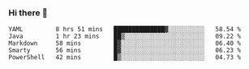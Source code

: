 ### Hi there 👋


<!--START_SECTION:waka-->
```text
YAML         8 hrs 51 mins   ██████████████▓░░░░░░░░░░   58.54 % 
Java         1 hr 23 mins    ██▒░░░░░░░░░░░░░░░░░░░░░░   09.22 % 
Markdown     58 mins         █▓░░░░░░░░░░░░░░░░░░░░░░░   06.40 % 
Smarty       56 mins         █▓░░░░░░░░░░░░░░░░░░░░░░░   06.23 % 
PowerShell   42 mins         █▒░░░░░░░░░░░░░░░░░░░░░░░   04.73 % 
```
<!--END_SECTION:waka-->

<!--
**ssrahul96/ssrahul96** is a ✨ _special_ ✨ repository because its `README.md` (this file) appears on your GitHub profile.

Here are some ideas to get you started:

- 🔭 I’m currently working on ...
- 🌱 I’m currently learning ...
- 👯 I’m looking to collaborate on ...
- 🤔 I’m looking for help with ...
- 💬 Ask me about ...
- 📫 How to reach me: ...
- 😄 Pronouns: ...
- ⚡ Fun fact: ...
-->
